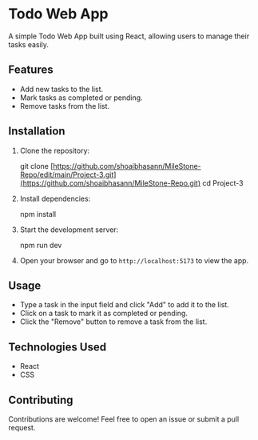 
# Todo Web App

A simple Todo Web App built using React, allowing users to manage their tasks easily.

## Features

- Add new tasks to the list.
- Mark tasks as completed or pending.
- Remove tasks from the list.


## Installation

1. Clone the repository:


   git clone [https://github.com/shoaibhasann/MileStone-Repo/edit/main/Project-3.git](https://github.com/shoaibhasann/MileStone-Repo.git)
   cd Project-3


2. Install dependencies:

   npm install

3. Start the development server:

   npm run dev

4. Open your browser and go to `http://localhost:5173` to view the app.

## Usage

- Type a task in the input field and click "Add" to add it to the list.
- Click on a task to mark it as completed or pending.
- Click the "Remove" button to remove a task from the list.

## Technologies Used

- React
- CSS

## Contributing

Contributions are welcome! Feel free to open an issue or submit a pull request.

